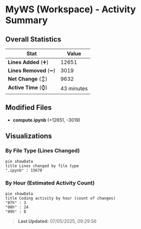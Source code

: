 # MyWS (Workspace) - Activity Summary 

## Overall Statistics

| Stat                   | Value                                                             |
| ---------------------- | ----------------------------------------------------------------- |
| **Lines Added** (➕)   | 12651                                          |
| **Lines Removed** (➖) | 3019                                        |
| **Net Change** (↕)    | 9632                |
| **Active Time** (⌚)   | 43 minutes |


## Modified Files
- **compute.ipynb** (+12651, -3019)

## Visualizations

### By File Type (Lines Changed)

```mermaid
pie showData
title Lines changed by file type
".ipynb" : 15670
```

### By Hour (Estimated Activity Count)

```mermaid
pie showData
title Coding activity by hour (count of changes)
"07h" : 3
"08h" : 24
"09h" : 8
```


> **Last Updated:** 07/05/2025, 09:29:56